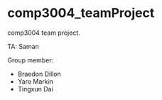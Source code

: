 # comp3004_teamProject
comp3004 team project.

TA: Saman

Group member:
- Braedon Dillon
- Yaro Markin
- Tingxun Dai


